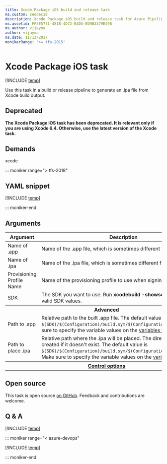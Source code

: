 ```yaml
---
title: Xcode Package iOS build and release task
ms.custom: seodec18
description: Xcode Package iOS build and release task for Azure Pipelines and Team Foundation Server (TFS)
ms.assetid: FF3E5771-481B-4D72-B3D5-ED9B3379E298
ms.author: vijayma
author: vijayma
ms.date: 11/13/2017
monikerRange: '>= tfs-2015'
---
```



# Xcode Package iOS task

[!INCLUDE [temp](../../includes/version-tfs-2015-rtm.md)]

Use this task in a build or release pipeline to generate an .ipa file from Xcode build output.

## Deprecated
**The Xcode Package iOS task has been deprecated.
It is relevant only if you are using Xcode 6.4.
Otherwise, use the latest version of the Xcode task.**

## Demands

xcode

::: moniker range="> tfs-2018"

## YAML snippet

[!INCLUDE [temp](../includes/yaml/XcodePackageiOSV0.md)]

::: moniker-end

## Arguments

<table>
<thead>
<tr>
<th>Argument</th>
<th>Description</th>
</tr>
</thead>
<tr>
<td>Name of .app</td>
<td>
Name of the .app file, which is sometimes different from the .ipa file.
</td>
</tr>
<tr>
<td>Name of .ipa</td>
<td>
Name of the .ipa file, which is sometimes different from the .app file.
</td>
</tr>
<tr>
<td>Provisioning Profile Name</td>
<td>
Name of the provisioning profile to use when signing.
</td>
</tr>
<tr>
<td>SDK</td>
<td>
The SDK you want to use.  Run <strong>xcodebuild -showsdks</strong> to see a list of valid SDK values.
</td>
</tr>
<tr>
<th style="text-align: center" colspan="2">Advanced</th>
</tr>
<tr>
<td>Path to .app</td>
<td>
Relative path to the built .app file.
The default value is <code>$(SDK)/$(Configuration)/build.sym/$(Configuration)-$(SDK)</code>.
Make sure to specify the variable values on the <a href="../../build/variables.md" data-raw-source="[variables tab](../../build/variables.md)">variables tab</a>.
</td>
</tr>
<tr>
<td>Path to place .ipa</td>
<td>
Relative path where the .ipa will be placed. The directory will be created if it doesn&#39;t exist.
The default value is <code>$(SDK)/$(Configuration)/build.sym/$(Configuration)-$(SDK)/output</code>.
Make sure to specify the variable values on the <a href="../../build/variables.md" data-raw-source="[variables tab](../../build/variables.md)">variables tab</a>.
</td>
</tr>


<tr>
<th style="text-align: center" colspan="2"><a href="~/pipelines/process/tasks.md#controloptions" data-raw-source="[Control options](../../process/tasks.md#controloptions)">Control options</a></th>
</tr>

</table>

## Open source

This task is open source [on GitHub](https://github.com/Microsoft/azure-pipelines-tasks). Feedback and contributions are welcome.

## Q & A
<!-- BEGINSECTION class="md-qanda" -->

[!INCLUDE [temp](../../includes/qa-agents.md)]

::: moniker range="< azure-devops"

[!INCLUDE [temp](../../includes/qa-versions.md)]

::: moniker-end

<!-- ENDSECTION -->

